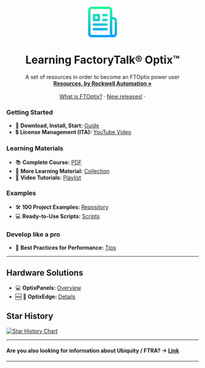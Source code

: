 <!-- PROJECT LOGO -->
<br />
<div align="center">
  <a href="https://github.com/massimovar/LearningFTOptix/blob/main/README.md">
    <img src="images/logo.png" alt="Logo" width="80" height="80">
  </a>

  <h1 align="center">Learning FactoryTalk® Optix™</h1>

  <p align="center">
    A set of resources in order to become an FTOptix power user
    <br />
    <a href="https://www.rockwellautomation.com/en-us/support/documentation/technical/capabilities/optix-portfolio.html"><strong>Resources, by Rockwell Automation »</strong></a>
    <br />
    <br />
    <a href="https://github.com/massimovar/LearningFTOptix/blob/main/pdf/FTOpti_Overview.pdf">What is FTOptix?</a>
    &middot;
    <a href="https://github.com/massimovar/LearningFTOptix/blob/main/chapters/FTOptix_overview.md#latest-releases">New releases!</a>
    &middot;
  </p>
</div>

### Getting Started
- 🌱 **Download, Install, Start:** [Guide](./chapters/Download_install_start.md)
- 💲 **License Management (ITA):** [YouTube Video](https://www.youtube.com/watch?v=BVXPn04wZ8M&ab_channel=ASEMS.r.l.)

### Learning Materials
- 📚 **Complete Course:** [PDF](https://github.com/massimovar/LearningFTOptix/blob/main/pdf/FTOptix_Technical_training.pdf)
- 📖 **More Learning Material:** [Collection](./chapters/Learning_material.md)
- 🎥 **Video Tutorials:** [Playlist](https://github.com/massimovar/LearningFTOptix/blob/main/chapters/Learning_material_Videos.md)

### Examples
- 🛠️ **100 Project Examples:** [Repository](https://github.com/FactoryTalk-Optix)
- 💻 **Ready-to-Use Scripts:** [Scripts](https://github.com/massimovar/LearningFTOptix/blob/main/chapters/Ready_to_use_scripts.md)

### Develop like a pro
- 🚀 **Best Practices for Performance:** [Tips](./chapters/best_practice.md)

---

## Hardware Solutions

- 💻 **OptixPanels:** [Overview](./chapters/OptixPanels_and_co.md)
- 🆕 🎉 **OptixEdge:** [Details](./chapters/OptixEdge.md)

## Star History

[![Star History Chart](https://api.star-history.com/svg?repos=massimovar/LearningFTOptix&type=Date)](https://www.star-history.com/#massimovar/LearningFTOptix&Date)

---

#### Are you also looking for information about Ubiquity / FTRA? -> [Link](https://github.com/massimovar/LearningUbiquityX/)

---
